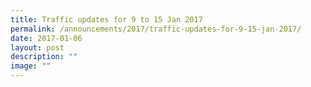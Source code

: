 ```yaml
---
title: Traffic updates for 9 to 15 Jan 2017
permalink: /announcements/2017/traffic-updates-for-9-15-jan-2017/
date: 2017-01-06
layout: post
description: ""
image: ""
---
```


